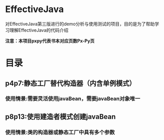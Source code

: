 # EffectiveJava
对EffectiveJava第三版进行的demo分析与使用测试的项目，目的是为了帮助学习理解EffectiveJava的代码介绍

**注意：本项目pxpy代表书本对应页数Px-Py页**

# 目录

## p4p7:静态工厂替代构造器（内含单例模式）
### 使用情景:需要灵活使用javaBean，需要javaBean对象唯一

## p8p13:使用建造者模式创建javaBean
### 使用情景:类的构造器或静态工厂中具有多个参数
